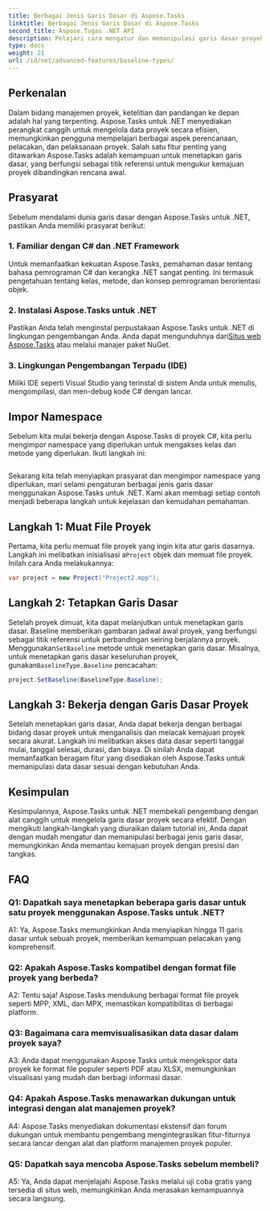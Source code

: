 ```yaml
---
title: Berbagai Jenis Garis Dasar di Aspose.Tasks
linktitle: Berbagai Jenis Garis Dasar di Aspose.Tasks
second_title: Aspose.Tugas .NET API
description: Pelajari cara mengatur dan memanipulasi garis dasar proyek secara efisien menggunakan Aspose.Tasks untuk .NET.
type: docs
weight: 21
url: /id/net/advanced-features/baseline-types/
---
```

## Perkenalan

Dalam bidang manajemen proyek, ketelitian dan pandangan ke depan adalah hal yang terpenting. Aspose.Tasks untuk .NET menyediakan perangkat canggih untuk mengelola data proyek secara efisien, memungkinkan pengguna mempelajari berbagai aspek perencanaan, pelacakan, dan pelaksanaan proyek. Salah satu fitur penting yang ditawarkan Aspose.Tasks adalah kemampuan untuk menetapkan garis dasar, yang berfungsi sebagai titik referensi untuk mengukur kemajuan proyek dibandingkan rencana awal.

## Prasyarat

Sebelum mendalami dunia garis dasar dengan Aspose.Tasks untuk .NET, pastikan Anda memiliki prasyarat berikut:

### 1. Familiar dengan C# dan .NET Framework

Untuk memanfaatkan kekuatan Aspose.Tasks, pemahaman dasar tentang bahasa pemrograman C# dan kerangka .NET sangat penting. Ini termasuk pengetahuan tentang kelas, metode, dan konsep pemrograman berorientasi objek.

### 2. Instalasi Aspose.Tasks untuk .NET

 Pastikan Anda telah menginstal perpustakaan Aspose.Tasks untuk .NET di lingkungan pengembangan Anda. Anda dapat mengunduhnya dari[Situs web Aspose.Tasks](https://releases.aspose.com/tasks/net/) atau melalui manajer paket NuGet.

### 3. Lingkungan Pengembangan Terpadu (IDE)

Miliki IDE seperti Visual Studio yang terinstal di sistem Anda untuk menulis, mengompilasi, dan men-debug kode C# dengan lancar.

## Impor Namespace

Sebelum kita mulai bekerja dengan Aspose.Tasks di proyek C#, kita perlu mengimpor namespace yang diperlukan untuk mengakses kelas dan metode yang diperlukan. Ikuti langkah ini:

```csharp

```

Sekarang kita telah menyiapkan prasyarat dan mengimpor namespace yang diperlukan, mari selami pengaturan berbagai jenis garis dasar menggunakan Aspose.Tasks untuk .NET. Kami akan membagi setiap contoh menjadi beberapa langkah untuk kejelasan dan kemudahan pemahaman.

## Langkah 1: Muat File Proyek

 Pertama, kita perlu memuat file proyek yang ingin kita atur garis dasarnya. Langkah ini melibatkan inisialisasi a`Project` objek dan memuat file proyek. Inilah cara Anda melakukannya:

```csharp
var project = new Project("Project2.mpp");
```

## Langkah 2: Tetapkan Garis Dasar

 Setelah proyek dimuat, kita dapat melanjutkan untuk menetapkan garis dasar. Baseline memberikan gambaran jadwal awal proyek, yang berfungsi sebagai titik referensi untuk perbandingan seiring berjalannya proyek. Menggunakan`SetBaseline` metode untuk menetapkan garis dasar. Misalnya, untuk menetapkan garis dasar keseluruhan proyek, gunakan`BaselineType.Baseline` pencacahan:

```csharp
project.SetBaseline(BaselineType.Baseline);
```

## Langkah 3: Bekerja dengan Garis Dasar Proyek

Setelah menetapkan garis dasar, Anda dapat bekerja dengan berbagai bidang dasar proyek untuk menganalisis dan melacak kemajuan proyek secara akurat. Langkah ini melibatkan akses data dasar seperti tanggal mulai, tanggal selesai, durasi, dan biaya. Di sinilah Anda dapat memanfaatkan beragam fitur yang disediakan oleh Aspose.Tasks untuk memanipulasi data dasar sesuai dengan kebutuhan Anda.

## Kesimpulan

Kesimpulannya, Aspose.Tasks untuk .NET membekali pengembang dengan alat canggih untuk mengelola garis dasar proyek secara efektif. Dengan mengikuti langkah-langkah yang diuraikan dalam tutorial ini, Anda dapat dengan mudah mengatur dan memanipulasi berbagai jenis garis dasar, memungkinkan Anda memantau kemajuan proyek dengan presisi dan tangkas.

## FAQ

### Q1: Dapatkah saya menetapkan beberapa garis dasar untuk satu proyek menggunakan Aspose.Tasks untuk .NET?

A1: Ya, Aspose.Tasks memungkinkan Anda menyiapkan hingga 11 garis dasar untuk sebuah proyek, memberikan kemampuan pelacakan yang komprehensif.

### Q2: Apakah Aspose.Tasks kompatibel dengan format file proyek yang berbeda?

A2: Tentu saja! Aspose.Tasks mendukung berbagai format file proyek seperti MPP, XML, dan MPX, memastikan kompatibilitas di berbagai platform.

### Q3: Bagaimana cara memvisualisasikan data dasar dalam proyek saya?

A3: Anda dapat menggunakan Aspose.Tasks untuk mengekspor data proyek ke format file populer seperti PDF atau XLSX, memungkinkan visualisasi yang mudah dan berbagi informasi dasar.

### Q4: Apakah Aspose.Tasks menawarkan dukungan untuk integrasi dengan alat manajemen proyek?

A4: Aspose.Tasks menyediakan dokumentasi ekstensif dan forum dukungan untuk membantu pengembang mengintegrasikan fitur-fiturnya secara lancar dengan alat dan platform manajemen proyek populer.

### Q5: Dapatkah saya mencoba Aspose.Tasks sebelum membeli?

A5: Ya, Anda dapat menjelajahi Aspose.Tasks melalui uji coba gratis yang tersedia di situs web, memungkinkan Anda merasakan kemampuannya secara langsung.